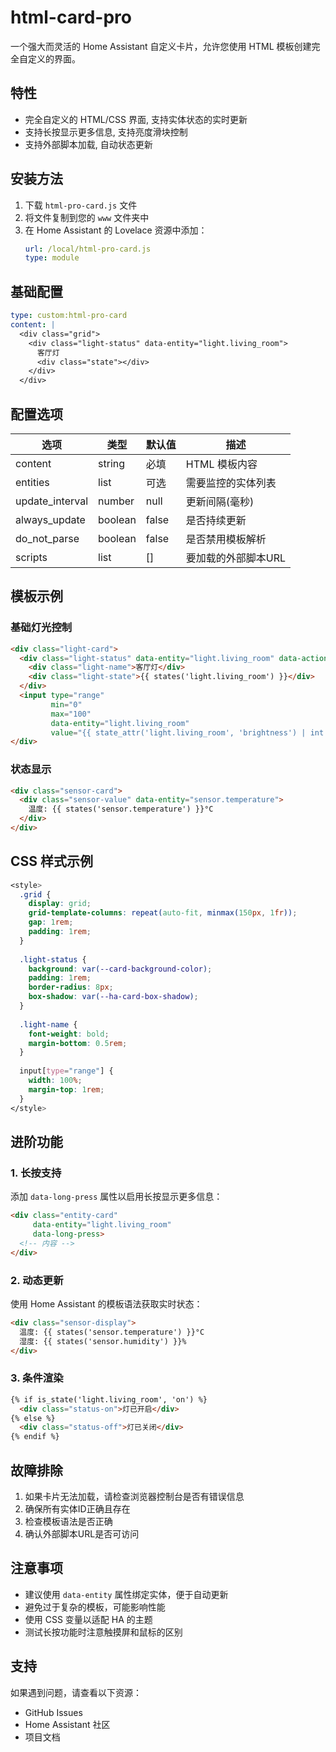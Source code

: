 # html-card-pro

一个强大而灵活的 Home Assistant 自定义卡片，允许您使用 HTML 模板创建完全自定义的界面。

## 特性

- 完全自定义的 HTML/CSS 界面, 支持实体状态的实时更新
- 支持长按显示更多信息, 支持亮度滑块控制
- 支持外部脚本加载, 自动状态更新

## 安装方法

1. 下载 `html-pro-card.js` 文件
2. 将文件复制到您的 `www` 文件夹中
3. 在 Home Assistant 的 Lovelace 资源中添加：
   ```yaml
   url: /local/html-pro-card.js
   type: module
   ```

## 基础配置

```yaml
type: custom:html-pro-card
content: |
  <div class="grid">
    <div class="light-status" data-entity="light.living_room">
      客厅灯
      <div class="state"></div>
    </div>
  </div>
```

## 配置选项

| 选项 | 类型 | 默认值 | 描述 |
|------|------|--------|------|
| content | string | 必填 | HTML 模板内容 |
| entities | list | 可选 | 需要监控的实体列表 |
| update_interval | number | null | 更新间隔(毫秒) |
| always_update | boolean | false | 是否持续更新 |
| do_not_parse | boolean | false | 是否禁用模板解析 |
| scripts | list | [] | 要加载的外部脚本URL |

## 模板示例

### 基础灯光控制
```html
<div class="light-card">
  <div class="light-status" data-entity="light.living_room" data-action="toggle">
    <div class="light-name">客厅灯</div>
    <div class="light-state">{{ states('light.living_room') }}</div>
  </div>
  <input type="range" 
         min="0" 
         max="100" 
         data-entity="light.living_room" 
         value="{{ state_attr('light.living_room', 'brightness') | int }}">
</div>
```

### 状态显示
```html
<div class="sensor-card">
  <div class="sensor-value" data-entity="sensor.temperature">
    温度: {{ states('sensor.temperature') }}°C
  </div>
</div>
```

## CSS 样式示例

```css
<style>
  .grid {
    display: grid;
    grid-template-columns: repeat(auto-fit, minmax(150px, 1fr));
    gap: 1rem;
    padding: 1rem;
  }
  
  .light-status {
    background: var(--card-background-color);
    padding: 1rem;
    border-radius: 8px;
    box-shadow: var(--ha-card-box-shadow);
  }
  
  .light-name {
    font-weight: bold;
    margin-bottom: 0.5rem;
  }
  
  input[type="range"] {
    width: 100%;
    margin-top: 1rem;
  }
</style>
```

## 进阶功能

### 1. 长按支持
添加 `data-long-press` 属性以启用长按显示更多信息：
```html
<div class="entity-card" 
     data-entity="light.living_room" 
     data-long-press>
  <!-- 内容 -->
</div>
```

### 2. 动态更新
使用 Home Assistant 的模板语法获取实时状态：
```html
<div class="sensor-display">
  温度: {{ states('sensor.temperature') }}°C
  湿度: {{ states('sensor.humidity') }}%
</div>
```

### 3. 条件渲染
```html
{% if is_state('light.living_room', 'on') %}
  <div class="status-on">灯已开启</div>
{% else %}
  <div class="status-off">灯已关闭</div>
{% endif %}
```

## 故障排除

1. 如果卡片无法加载，请检查浏览器控制台是否有错误信息
2. 确保所有实体ID正确且存在
3. 检查模板语法是否正确
4. 确认外部脚本URL是否可访问

## 注意事项

- 建议使用 `data-entity` 属性绑定实体，便于自动更新
- 避免过于复杂的模板，可能影响性能
- 使用 CSS 变量以适配 HA 的主题
- 测试长按功能时注意触摸屏和鼠标的区别

## 支持

如果遇到问题，请查看以下资源：
- GitHub Issues
- Home Assistant 社区
- 项目文档
